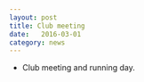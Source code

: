 ```yaml
---
layout: post
title: Club meeting
date:   2016-03-01
category: news
---
```


* Club meeting and running day.